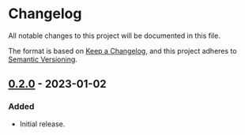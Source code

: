 # Changelog

All notable changes to this project will be documented in this file.

The format is based on [Keep a Changelog](https://keepachangelog.com/en/1.0.0/),
and this project adheres to [Semantic Versioning](https://semver.org/spec/v2.0.0.html).

## [0.2.0] - 2023-01-02

### Added

- Initial release.

[0.2.0]: https://github.com/ferric-bytes/chksum-hash/releases/tag/v0.2.0
